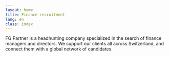 ```yaml
---
layout: home
title: Finance recruitment
lang: en
class: index
---
```

FG Partner is a headhunting company specialized in the search of
finance managers 
and directors. We support our clients all across
Switzerland, and connect them with a 
global network of candidates.

